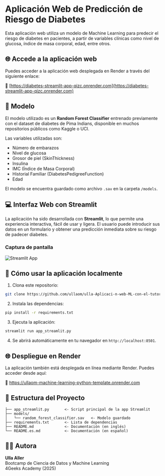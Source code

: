 
# Aplicación Web de Predicción de Riesgo de Diabetes

Esta aplicación web utiliza un modelo de Machine Learning para predecir el riesgo de diabetes en pacientes, a partir de variables clínicas como nivel de glucosa, índice de masa corporal, edad, entre otros.

## 🌐 Accede a la aplicación web

Puedes acceder a la aplicación web desplegada en Render a través del siguiente enlace:

🔗 [https://diabetes-streamlit-app-qizc.onrender.com](https://diabetes-streamlit-app-qizc.onrender.com)


## 🧠 Modelo

El modelo utilizado es un **Random Forest Classifier** entrenado previamente con el dataset de diabetes de Pima Indians, disponible en muchos repositorios públicos como Kaggle o UCI.

Las variables utilizadas son:
- Número de embarazos
- Nivel de glucosa
- Grosor de piel (SkinThickness)
- Insulina
- IMC (Índice de Masa Corporal)
- Historial Familiar (DiabetesPedigreeFunction)
- Edad

El modelo se encuentra guardado como archivo `.sav` en la carpeta `/models`.

## 💻 Interfaz Web con Streamlit

La aplicación ha sido desarrollada con **Streamlit**, lo que permite una experiencia interactiva, fácil de usar y ligera. El usuario puede introducir sus datos en un formulario y obtener una predicción inmediata sobre su riesgo de padecer diabetes.

### Captura de pantalla

![Streamlit App](https://github.com/ullaom/ulla-Aplicaci-n-web-ML-con-el-tutorial-Streamlit/assets/your_screenshot.png)

## 🚀 Cómo usar la aplicación localmente

1. Clona este repositorio:
```bash
git clone https://github.com/ullaom/ulla-Aplicaci-n-web-ML-con-el-tutorial-Streamlit.git
```

2. Instala las dependencias:
```bash
pip install -r requirements.txt
```

3. Ejecuta la aplicación:
```bash
streamlit run app_streamlit.py
```

4. Se abrirá automáticamente en tu navegador en `http://localhost:8501`.

## 🌐 Despliegue en Render

La aplicación también está desplegada en línea mediante Render. Puedes acceder desde aquí:

🔗 https://ullaom-machine-learning-python-template.onrender.com

## 📁 Estructura del Proyecto

```
├── app_streamlit.py       <- Script principal de la app Streamlit
├── models/
│   └── random_forest_classifier.sav   <- Modelo guardado
├── requirements.txt       <- Lista de dependencias
├── README.md              <- Documentación (en inglés)
└── README.es.md           <- Documentación (en español)
```

## 👩‍💻 Autora

**Ulla Aller**  
Bootcamp de Ciencia de Datos y Machine Learning  
4Geeks Academy (2025)